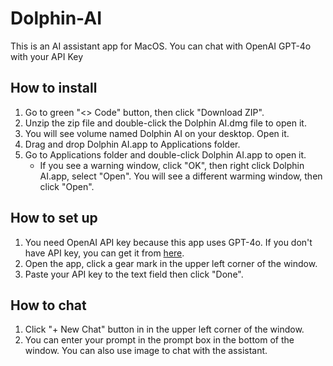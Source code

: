 # Dolphin-AI
This is an AI assistant app for MacOS. You can chat with OpenAI GPT-4o with your API Key


## How to install
1. Go to green "<> Code" button, then click "Download ZIP".
2. Unzip the zip file and double-click the Dolphin AI.dmg file to open it.
3. You will see volume named Dolphin AI on your desktop. Open it.
4. Drag and drop Dolphin AI.app to Applications folder.
5. Go to Applications folder and double-click Dolphin AI.app to open it.
    - If you see a warning window, click "OK", then right click Dolphin AI.app, select "Open". You will see a different warming window, then click "Open".


## How to set up
1. You need OpenAI API key because this app uses GPT-4o. If you don't have API key, you can get it from [here](https://openai.com/index/openai-api/).
2. Open the app, click a gear mark in the upper left corner of the window.
3. Paste your API key to the text field then click "Done".


## How to chat
1. Click "+ New Chat" button in in the upper left corner of the window.
2. You can enter your prompt in the prompt box in the bottom of the window. You can also use image to chat with the assistant.


